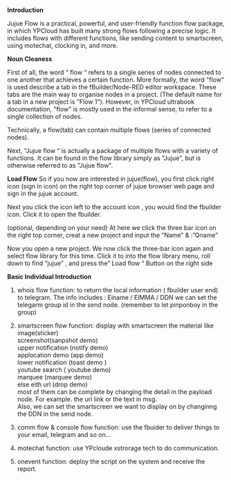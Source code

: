 **Introduction**
  
Jujue Flow is a practical, powerful, and user-friendly function flow package, in which YPCloud has built many strong flows following a precise logic. It includes flows with different functions, like sending content to smartscreen, using motechat, clocking in, and more.
  
**Noun Cleaness**
  
First of all, the word “ flow “ refers to a single series of nodes connected to one another that achieves a certain function. 
More formally, the word "flow" is used describe a tab in the fBuilder/Node-RED editor workspace. These tabs are the main way to organise nodes in a project. (The default name for a tab in a new project is "Flow 1").
However, in YPCloud ultrabook documentation, "flow" is mostly used in the informal sense, to refer to a single collection of nodes. 

Technically, a flow(tab) can contain multiple flows (series of connected nodes). 

Next, “Jujue flow “ is actually a package of multiple flows with a variety of functions. It can be found in the flow library simply as "Jujue", but is otherwise referred to as "Jujue flow". 

**Load Flow**
So if you now are interested in jujue(flow), you first click right icon (sign in icon) on the right top corner of jujue browser web page and sign in the jujue account.

Next you click the icon left to the account icon , you would find the fbuilder icon. Click it to open the fbuilder.

(optional, depending on your need)
At here we click the three bar icon on the right top corner, creat a new project and input the “Name” & :”Qname”

Now you open a new project. We now click the three-bar icon again and select flow library for this time. Click it to into the flow library menu, roll down to find “jujue” , and press the” Load flow “ Button on the right side

**Basic Individual Introduction**

1.	whois flow
function: to return the local information ( fbuilder user end) to telegram. The info includes : Einame / EIMMA / DDN
we can set the telegarm group id in the send node. (remember to let pinponboy in the group)

2. smartscreen flow
function: display with smartscreen the material like
<br>image(sticker)
<br>screenshot(sanpshot demo)
<br>upper notification (notify demo)
<br>applocation demo (app demo)
<br>lower notification (toast demo )
<br>youtube search  ( youtube demo)
<br>marquee (marquee demo)
<br>else eith url (drop demo)
<br>most of them can be complete by changing the detail in the payload node. For example. the url link or the text  in msg.
<br>Also, we can set the smartscreen we want to display on by changinng the  DDN in the send node. 

3. comm flow & console flow
function: use the fbuider to deliver things to your email, telegram and so on...


4. motechat 
function: use YPcloude xstrorage tech to do communication.

5. onevent 
function: deploy the script on the system and receive the  report.
